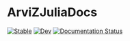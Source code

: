 # ArviZJuliaDocs

[![Stable](https://img.shields.io/badge/docs-stable-blue.svg)](https://arviz-devs.github.io/ArviZJuliaDocs/stable/)
[![Dev](https://img.shields.io/badge/docs-dev-blue.svg)](https://arviz-devs.github.io/ArviZJuliaDocs/dev/)
[![Documentation Status](https://github.com/arviz-devs/ArviZJuliaDocs/actions/workflows/Documentation.yml/badge.svg?branch=main)](https://github.com/arviz-devs/ArviZJuliaDocs/actions/workflows/Documentation.yml?query=branch%3Amain)
